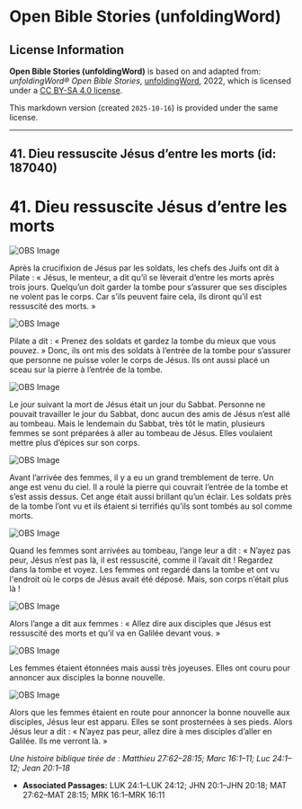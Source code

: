 # Open Bible Stories (unfoldingWord)

## License Information

**Open Bible Stories (unfoldingWord)** is based on and adapted from: _unfoldingWord® Open Bible Stories_, [unfoldingWord](https://unfoldingword.org/utw), 2022, which is licensed under a [CC BY-SA 4.0 license](https://creativecommons.org/licenses/by-sa/4.0/legalcode.en).

This markdown version (created `2025-10-16`) is provided under the same license.



--------------------------------

## 41. Dieu ressuscite Jésus d’entre les morts (id: 187040)

41\. Dieu ressuscite Jésus d’entre les morts
============================================

![OBS Image](https://cdn.aquifer.bible/aquifer-content/resources/UWOBS/jpg/360px/obs-en-41-01.jpg)

Après la crucifixion de Jésus par les soldats, les chefs des Juifs ont dit à Pilate : « Jésus, le menteur, a dit qu’il se lèverait d’entre les morts après trois jours. Quelqu’un doit garder la tombe pour s’assurer que ses disciples ne volent pas le corps. Car s’ils peuvent faire cela, ils diront qu’il est ressuscité des morts. »

![OBS Image](https://cdn.aquifer.bible/aquifer-content/resources/UWOBS/jpg/360px/obs-en-41-02.jpg)

Pilate a dit : « Prenez des soldats et gardez la tombe du mieux que vous pouvez. » Donc, ils ont mis des soldats à l’entrée de la tombe pour s’assurer que personne ne puisse voler le corps de Jésus. Ils ont aussi placé un sceau sur la pierre à l’entrée de la tombe.

![OBS Image](https://cdn.aquifer.bible/aquifer-content/resources/UWOBS/jpg/360px/obs-en-41-03.jpg)

Le jour suivant la mort de Jésus était un jour du Sabbat. Personne ne pouvait travailler le jour du Sabbat, donc aucun des amis de Jésus n’est allé au tombeau. Mais le lendemain du Sabbat, très tôt le matin, plusieurs femmes se sont préparées à aller au tombeau de Jésus. Elles voulaient mettre plus d’épices sur son corps.

![OBS Image](https://cdn.aquifer.bible/aquifer-content/resources/UWOBS/jpg/360px/obs-en-41-04.jpg)

Avant l’arrivée des femmes, il y a eu un grand tremblement de terre. Un ange est venu du ciel. Il a roulé la pierre qui couvrait l’entrée de la tombe et s’est assis dessus. Cet ange était aussi brillant qu’un éclair. Les soldats près de la tombe l’ont vu et ils étaient si terrifiés qu’ils sont tombés au sol comme morts.

![OBS Image](https://cdn.aquifer.bible/aquifer-content/resources/UWOBS/jpg/360px/obs-en-41-05.jpg)

Quand les femmes sont arrivées au tombeau, l’ange leur a dit : « N’ayez pas peur, Jésus n’est pas là, il est ressuscité, comme il l’avait dit ! Regardez dans la tombe et voyez. Les femmes ont regardé dans la tombe et ont vu l'endroit où le corps de Jésus avait été déposé. Mais, son corps n’était plus là !

![OBS Image](https://cdn.aquifer.bible/aquifer-content/resources/UWOBS/jpg/360px/obs-en-41-06.jpg)

Alors l’ange a dit aux femmes : « Allez dire aux disciples que Jésus est ressuscité des morts et qu’il va en Galilée devant vous. »

![OBS Image](https://cdn.aquifer.bible/aquifer-content/resources/UWOBS/jpg/360px/obs-en-41-07.jpg)

Les femmes étaient étonnées mais aussi très joyeuses. Elles ont couru pour annoncer aux disciples la bonne nouvelle.

![OBS Image](https://cdn.aquifer.bible/aquifer-content/resources/UWOBS/jpg/360px/obs-en-41-08.jpg)

Alors que les femmes étaient en route pour annoncer la bonne nouvelle aux disciples, Jésus leur est apparu. Elles se sont prosternées à ses pieds. Alors Jésus leur a dit : « N’ayez pas peur, allez dire à mes disciples d’aller en Galilée. Ils me verront là. »

*Une histoire biblique tirée de : Matthieu 27:62–28:15; Marc 16:1–11; Luc 24:1–12; Jean 20:1–18*

* **Associated Passages:** LUK 24:1–LUK 24:12; JHN 20:1–JHN 20:18; MAT 27:62–MAT 28:15; MRK 16:1–MRK 16:11


